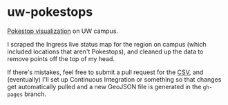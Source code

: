 # uw-pokestops
[Pokestop visualization](https://karlding.github.io/uw-pokestops/) on UW campus.

I scraped the Ingress live status map for the region on campus (which included locations that aren't Pokestops), and cleaned up the data to remove points off the top of my head.

If there's mistakes, feel free to submit a pull request for the [CSV](https://github.com/karlding/uw-pokestops/blob/master/data/pokestops.csv), and (eventually) I'll set up Continuous Integration or something so that changes get automatically pulled and a new GeoJSON file is generated in the ``gh-pages`` branch.
